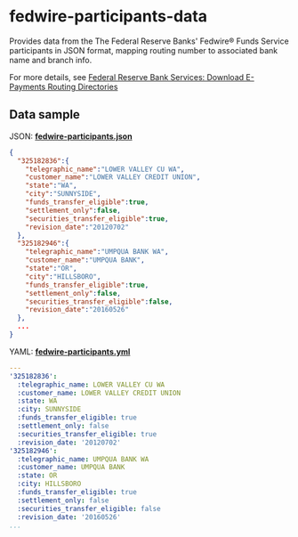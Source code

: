 # fedwire-participants-data

Provides data from the The Federal Reserve Banks' Fedwire® Funds Service participants in JSON format, mapping routing number to associated bank name and branch info.

For more details, see [Federal Reserve Bank Services: Download E-Payments Routing Directories](https://www.frbservices.org/EPaymentsDirectory/download.html)

## Data sample

JSON: **[fedwire-participants.json](https://raw.githubusercontent.com/wealthsimple/fedwire-participants-data/master/fedwire-participants.json)**

```json
{
  "325182836":{
    "telegraphic_name":"LOWER VALLEY CU WA",
    "customer_name":"LOWER VALLEY CREDIT UNION",
    "state":"WA",
    "city":"SUNNYSIDE",
    "funds_transfer_eligible":true,
    "settlement_only":false,
    "securities_transfer_eligible":true,
    "revision_date":"20120702"
  },
  "325182946":{
    "telegraphic_name":"UMPQUA BANK WA",
    "customer_name":"UMPQUA BANK",
    "state":"OR",
    "city":"HILLSBORO",
    "funds_transfer_eligible":true,
    "settlement_only":false,
    "securities_transfer_eligible":false,
    "revision_date":"20160526"
  },
  ...
}
```

YAML: **[fedwire-participants.yml](https://raw.githubusercontent.com/wealthsimple/fedwire-participants-data/master/fedwire-participants.yml)**

```yaml
---
'325182836':
  :telegraphic_name: LOWER VALLEY CU WA
  :customer_name: LOWER VALLEY CREDIT UNION
  :state: WA
  :city: SUNNYSIDE
  :funds_transfer_eligible: true
  :settlement_only: false
  :securities_transfer_eligible: true
  :revision_date: '20120702'
'325182946':
  :telegraphic_name: UMPQUA BANK WA
  :customer_name: UMPQUA BANK
  :state: OR
  :city: HILLSBORO
  :funds_transfer_eligible: true
  :settlement_only: false
  :securities_transfer_eligible: false
  :revision_date: '20160526'
...
```
